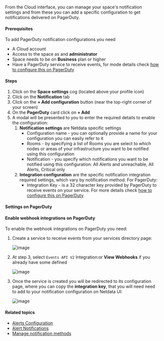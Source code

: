 <!--
title: "Add PagerDuty notification configuration"
sidebar_label: "Add PagerDuty notification configuration"
custom_edit_url: "https://github.com/netdata/netdata/blob/master/docs/cloud/alerts-notifications/add-pagerduty-notification-configuration.md"
sidebar_position: "1"
learn_status: "Published"
learn_topic_type: "Tasks"
learn_rel_path: "Operations/Alerts"
learn_docs_purpose: "Instructions on how to add notification configuration for PagerDuty"
-->

From the Cloud interface, you can manage your space's notification settings and from these you can add a specific configuration to get notifications delivered on PagerDuty.

#### Prerequisites

To add PagerDuty notification configurations you need

- A Cloud account
- Access to the space as and **administrator**
- Space needs to be on **Business** plan or higher
- Have a PagerDuty service to receive events, for mode details check [how to configure this on PagerDuty](#settings-on-pagerduty)

#### Steps

1. Click on the **Space settings** cog (located above your profile icon)
1. Click on the **Notification** tab
1. Click on the **+ Add configuration** button (near the top-right corner of your screen)
1. On the **PagerDuty** card click on **+ Add**
1. A modal will be presented to you to enter the required details to enable the configuration:
   1. **Notification settings** are Netdata specific settings
      - Configuration name - you can optionally provide a name for your configuration  you can easily refer to it
      - Rooms - by specifying a list of Rooms you are select to which nodes or areas of your infrastructure you want to be notified using this configuration
      - Notification - you specify which notifications you want to be notified using this configuration: All Alerts and unreachable, All Alerts, Critical only
   1. **Integration configuration** are the specific notification integration required settings, which vary by notification method. For PagerDuty:
      - Integration Key -  is a 32 character key provided by PagerDuty to receive events on your service. For more details check [how to configure this on PagerDuty](#settings-on-pagerduty)

#### Settings on PagerDuty

#### Enable webhook integrations on PagerDuty

To enable the webhook integrations on PagerDuty you need:
1. Create a service to receive events from your services directory page:

   ![image](https://user-images.githubusercontent.com/2930882/214254148-03714f31-7943-4444-9b63-7b83c9daa025.png)

1. At step 3, select `Events API V2` Integration:or **View Webhooks** if you already have some defined

   ![image](https://user-images.githubusercontent.com/2930882/214254466-423cf493-037d-47bd-b9e6-fc894897f333.png)

1. Once the service is created you will be redirected to its configuration page, where you can copy the **integration key**, that you will need need to add to your notification configuration on Netdata UI:


   ![image](https://user-images.githubusercontent.com/2930882/214255916-0d2e53d5-87cc-408a-9f5b-0308a3262d5c.png)


#### Related topics

- [Alerts Configuration](https://github.com/netdata/netdata/blob/master/health/README.md)
- [Alert Notifications](https://github.com/netdata/netdata/blob/master/docs/cloud/alerts-notifications/notifications.mdx)
- [Manage notification methods](https://github.com/netdata/netdata/blob/master/docs/cloud/alerts-notifications/manage-notification-methods.md)